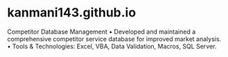 # kanmani143.github.io
Competitor Database Management
•	Developed and maintained a comprehensive competitor service database for improved market analysis.
•	Tools & Technologies: Excel, VBA, Data Validation, Macros, SQL Server.

